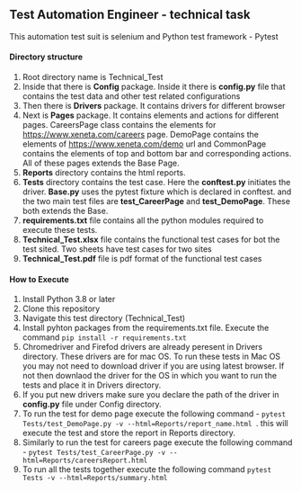 ## **Test Automation Engineer - technical task**

This automation test suit is selenium and Python test framework - Pytest

#### **Directory structure**
1. Root directory name is Technical_Test
2. Inside that there is **Config** package. Inside it there is  **config.py** file that contains
    the test data and other test related configurations
3. Then there is **Drivers** package. It contains drivers for different browser
4. Next is **Pages** package. It contains elements and actions for different pages. CareersPage class contains the elements for https://www.xeneta.com/careers page. DemoPage contains the elements of https://www.xeneta.com/demo url and CommonPage contains the elements of top and bottom bar and corresponding actions. All of these pages extends the Base Page.
5. **Reports** directory contains the html reports.
6. **Tests** directory contains the test case. Here the **conftest.py** initiates the driver. **Base.py** uses the pytest fixture which is declared in conftest. and the two main test files are **test_CareerPage** and **test_DemoPage**. These both extends the Base.
7. **requirements.txt** file contains all the python modules required to execute these tests.
8. **Technical_Test.xlsx** file contains the functional test cases for bot the test sited. Two sheets have test cases for two sites
9. **Technical_Test.pdf** file is pdf format of the functional test cases


#### **How to Execute**

1. Install Python 3.8 or later
2. Clone this repository
3. Navigate this test directory (Technical_Test)
4. Install pyhton packages from the requirements.txt file. Execute the command `pip install -r requirements.txt`
5. Chromedriver and Firefod drivers are already peresent in Drivers directory. These drivers are for mac OS. To run these tests in Mac OS you may not need to download driver if you are using latest browser. If not then downlaod the driver for the OS in which you want to run the tests and place it in Drivers directory.
6. If you put new drivers make sure you declare the path of the driver in **config.py** file under Config directory.
7. To run the test for demo page execute the following command - `pytest Tests/test_DemoPage.py -v --html=Reports/report_name.html `. this will execute the test and store the report in Reports directory.
8. Similarly to run the test for careers page execute the following command - `pytest Tests/test_CareerPage.py -v --html=Reports/careersReport.html`
9. To run all the tests together execute the following command `pytest Tests -v --html=Reports/summary.html`